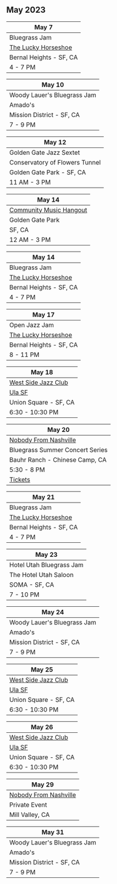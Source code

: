 ## May 2023

| May 7
|-
| Bluegrass Jam
| <a href="https://www.theluckyhorseshoebar.com/" target="Shoe">The Lucky Horseshoe</a>
| Bernal Heights - SF, CA
| 4 - 7 PM

| May 10
|-
| Woody Lauer's Bluegrass Jam
| Amado's
| Mission District - SF, CA
| 7 - 9 PM

| May 12
|-
| Golden Gate Jazz Sextet
| Conservatory of Flowers Tunnel
| Golden Gate Park - SF, CA
| 11 AM - 3 PM

| May 14
|-
| <a href="https://goldengatejams.com" target="NFN">Community Music Hangout</a>
| Golden Gate Park
| SF, CA
| 12 AM - 3 PM

| May 14
|-
| Bluegrass Jam
| <a href="https://www.theluckyhorseshoebar.com/" target="Shoe">The Lucky Horseshoe</a>
| Bernal Heights - SF, CA
| 4 - 7 PM

| May 17
|-
| Open Jazz Jam
| <a href="https://www.theluckyhorseshoebar.com/" target="Shoe">The Lucky Horseshoe</a>
| Bernal Heights - SF, CA
| 8 - 11 PM

| May 18
|-
| <a href="http://westsidejazzclub.com" target="WSJC">West Side Jazz Club</a>
| <a href="https://ulasf.com" target="Ula">Ula SF</a>
| Union Square - SF, CA
| 6:30 - 10:30 PM

| May 20
|-
| <a href="https://www.thebash.com/bluegrass/nobodyfromnashville" target="NFN">Nobody From Nashville</a>
| Bluegrass Summer Concert Series
| Bauhr Ranch - Chinese Camp, CA
| 5:30 - 8 PM
| <a href="https://bauhrranch.com/event/nobody-from-nashville/" target="tickets" >Tickets</a>

| May 21
|-
| Bluegrass Jam
| <a href="https://www.theluckyhorseshoebar.com/" target="Shoe">The Lucky Horseshoe</a>
| Bernal Heights - SF, CA
| 4 - 7 PM

| May 23
|-
| Hotel Utah Bluegrass Jam
| The Hotel Utah Saloon
| SOMA - SF, CA
| 7 - 10 PM

| May 24
|-
| Woody Lauer's Bluegrass Jam
| Amado's
| Mission District - SF, CA
| 7 - 9 PM

| May 25
|-
| <a href="http://westsidejazzclub.com" target="WSJC">West Side Jazz Club</a>
| <a href="https://ulasf.com" target="Ula">Ula SF</a>
| Union Square - SF, CA
| 6:30 - 10:30 PM

| May 26
|-
| <a href="http://westsidejazzclub.com" target="WSJC">West Side Jazz Club</a>
| <a href="https://ulasf.com" target="Ula">Ula SF</a>
| Union Square - SF, CA
| 6:30 - 10:30 PM

| May 29
|-
| <a href="https://www.thebash.com/bluegrass/nobodyfromnashville" target="NFN">Nobody From Nashville</a>
| Private Event
| Mill Valley, CA

| May 31
|-
| Woody Lauer's Bluegrass Jam
| Amado's
| Mission District - SF, CA
| 7 - 9 PM
